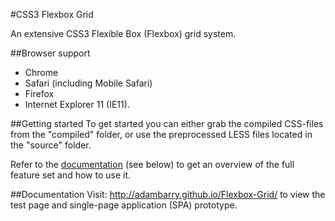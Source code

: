 #CSS3 Flexbox Grid

An extensive CSS3 Flexible Box (Flexbox) grid system.

##Browser support
- Chrome
- Safari (including Mobile Safari)
- Firefox
- Internet Explorer 11 (IE11).

##Getting started
To get started you can either grab the compiled CSS-files from the "compiled" folder, or use the preprocessed LESS files located in the "source" folder. 

Refer to the [documentation](#documentation) (see below) to get an overview of the full feature set and how to use it.

##Documentation
Visit: http://adambarry.github.io/Flexbox-Grid/ to view the test page and single-page application (SPA) prototype.
